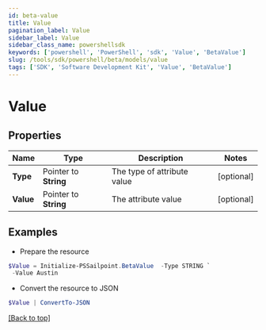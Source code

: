 ```yaml
---
id: beta-value
title: Value
pagination_label: Value
sidebar_label: Value
sidebar_class_name: powershellsdk
keywords: ['powershell', 'PowerShell', 'sdk', 'Value', 'BetaValue'] 
slug: /tools/sdk/powershell/beta/models/value
tags: ['SDK', 'Software Development Kit', 'Value', 'BetaValue']
---
```



# Value

## Properties

Name | Type | Description | Notes
------------ | ------------- | ------------- | -------------
**Type** |  Pointer to **String** | The type of attribute value | [optional] 
**Value** |  Pointer to **String** | The attribute value | [optional] 

## Examples

- Prepare the resource
```powershell
$Value = Initialize-PSSailpoint.BetaValue  -Type STRING `
 -Value Austin
```

- Convert the resource to JSON
```powershell
$Value | ConvertTo-JSON
```


[[Back to top]](#) 

